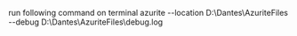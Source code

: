run following command on terminal
azurite --location D:\Dantes\AzuriteFiles --debug D:\Dantes\AzuriteFiles\debug.log
